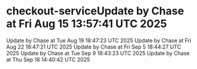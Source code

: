 # checkout-serviceUpdate by Chase at Fri Aug 15 13:57:41 UTC 2025
Update by Chase at Tue Aug 19 18:47:23 UTC 2025
Update by Chase at Fri Aug 22 18:47:21 UTC 2025
Update by Chase at Fri Sep  5 18:44:27 UTC 2025
Update by Chase at Tue Sep  9 18:43:23 UTC 2025
Update by Chase at Thu Sep 18 14:40:42 UTC 2025
